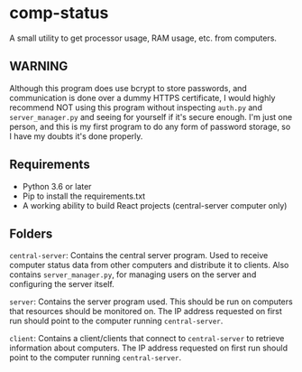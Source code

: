 
# comp-status

A small utility to get processor usage, RAM usage, etc. from computers.

## WARNING

Although this program does use bcrypt to store passwords, and communication is done over a dummy HTTPS certificate, I would highly recommend NOT using this program without inspecting `auth.py` and `server_manager.py` and seeing for yourself if it's secure enough. I'm just one person, and this is my first program to do any form of password storage, so I have my doubts it's done properly.

## Requirements

* Python 3.6 or later
* Pip to install the requirements.txt
* A working ability to build React projects (central-server computer only)

## Folders

`central-server`: Contains the central server program. Used to receive computer status data from other computers and distribute it to clients. Also contains `server_manager.py`, for managing users on the server and configuring the server itself.

`server`: Contains the server program used. This should be run on computers that resources should be monitored on. The IP address requested on first run should point to the computer running `central-server`.

`client`: Contains a client/clients that connect to `central-server` to retrieve information about computers. The IP address requested on first run should point to the computer running `central-server`.